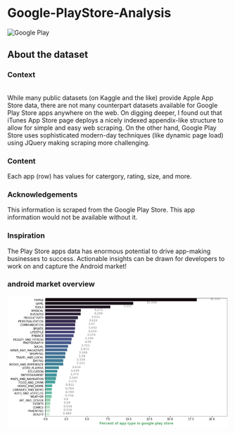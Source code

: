 # Google-PlayStore-Analysis

![Google Play](https://upload.wikimedia.org/wikipedia/commons/7/78/Google_Play_Store_badge_EN.svg) 

## About the dataset

### Context
</br>
While many public datasets (on Kaggle and the like) provide Apple App Store data, there are not many counterpart datasets available for Google Play Store apps anywhere on the web. On digging deeper, I found out that iTunes App Store page deploys a nicely indexed appendix-like structure to allow for simple and easy web scraping. On the other hand, Google Play Store uses sophisticated modern-day techniques (like dynamic page load) using JQuery making scraping more challenging.

### Content
Each app (row) has values for catergory, rating, size, and more.

### Acknowledgements
This information is scraped from the Google Play Store. This app information would not be available without it.

### Inspiration
The Play Store apps data has enormous potential to drive app-making businesses to success. Actionable insights can be drawn for developers to work on and capture the Android market!

### android market overview


![alt text](https://github.com/Kiariemuiruri/Google-PlayStore-Analysis/blob/main/download.png?raw=true)



